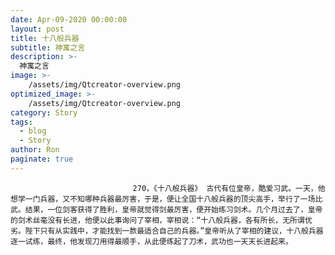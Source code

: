 ```yaml
---
date: Apr-09-2020 00:00:00
layout: post
title: 十八般兵器
subtitle: 神寓之言
description: >-
  神寓之言
image: >-
    /assets/img/Qtcreator-overview.png
optimized_image: >-
    /assets/img/Qtcreator-overview.png
category: Story
tags:
  - blog
  - Story
author: Ron
paginate: true
---
```


							　　270，《十八般兵器》 古代有位皇帝，酷爱习武。一天，他想学一门兵器，又不知哪种兵器最厉害，于是，便让全国十八般兵器的顶尖高手，举行了一场比武。结果，一位剑客获得了胜利，皇帝就觉得剑最厉害，便开始练习剑术。几个月过去了，皇帝的剑术丝毫没有长进，他便以此事询问了宰相，宰相说：“十八般兵器，各有所长，无所谓优劣。陛下只有从实践中，才能找到一款最适合自己的兵器。”皇帝听从了宰相的建议，十八般兵器逐一试练，最终，他发现刀用得最顺手，从此便练起了刀术，武功也一天天长进起来。	
							
							
						